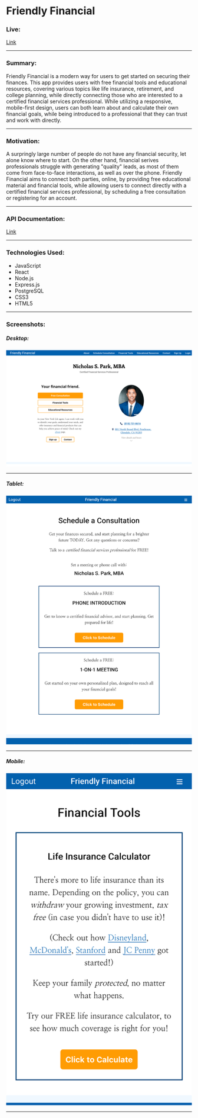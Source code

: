 # Friendly Financial

### Live:
[Link](https://friendlyfinancial-app.now.sh/)
___

### Summary:
Friendly Financial is a modern way for users to get started on securing their finances. This app provides users with free financial tools and educational resources, covering various topics like life insurance, retirement, and college planning, while directly connecting those who are interested to a certified financial services professional. While utilizing a responsive, mobile-first design, users can both learn about and calculate their own financial goals, while being introduced to a professional that they can trust and work with directly.
___

### Motivation:
A surpringly large number of people do not have any financial security, let alone know where to start. On the other hand, financial serives professionals struggle with generating "quality" leads, as most of them come from face-to-face interactions, as well as over the phone. Friendly Financial aims to connect both parties, online, by providing free educational material and financial tools, while allowing users to connect directly with a certified financial services professional, by scheduling a free consultation or registering for an account.
___

### API Documentation:
[Link](https://github.com/cpark99/friendly-financial-server/blob/master/README.md)
___

### Technologies Used:
* JavaScript
* React
* Node.js
* Express.js
* PostgreSQL
* CSS3
* HTML5
___

### Screenshots:
##### Desktop:
![Desktop Screenshot](https://raw.githubusercontent.com/cpark99/friendly-financial-app/master/src/img/screenshots/friendlyfinancial-desktop-screenshot.png)
___

##### Tablet:
![Tablet Screenshot](https://raw.githubusercontent.com/cpark99/friendly-financial-app/master/src/img/screenshots/friendlyfinancial-tablet-screenshot.png)
___

##### Mobile:
![Mobile Screenshot](https://raw.githubusercontent.com/cpark99/friendly-financial-app/master/src/img/screenshots/friendlyfinancial-mobile-screenshot.png)
___